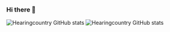 ### Hi there 👋

![Hearingcountry GitHub stats](https://github-readme-stats.vercel.app/api?username=hearingcountry&count_private=true)
![Hearingcountry GitHub stats](https://github-readme-stats.vercel.app/api?username=hearingcountry&show_icons=true)



<!-- [![Header](https://raw.githubusercontent.com/MartinHeinz/<OWNER>/<OWNER>/readme_header.png "Header")](https://some-url.dev/) -->

<!-- 
**hearingcountry/hearingcountry** is a ✨ _special_ ✨ repository because its `README.md` (this file) appears on your GitHub profile.

Here are some ideas to get you started:

- 🔭 I’m currently working on ...
- 🌱 I’m currently learning ...
- 👯 I’m looking to collaborate on ...
- 🤔 I’m looking for help with ...
- 💬 Ask me about ...
- 📫 How to reach me: ...
- 😄 Pronouns: ...
- ⚡ Fun fact: ...

 -->
